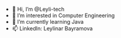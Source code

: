 - 👋 Hi, I’m @Leyli-tech
- 👀 I’m interested in Computer Engineering
- 🌱 I’m currently learning Java 
- 📫 LinkedIn: Leylinar Bayramova

<!---
Leyli-tech/Leyli-tech is a ✨ special ✨ repository because its `README.md` (this file) appears on your GitHub profile.
You can click the Preview link to take a look at your changes.
--->
